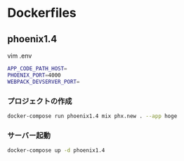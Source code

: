 # Dockerfiles

## phoenix1.4
vim .env
```bash
APP_CODE_PATH_HOST=
PHOENIX_PORT=4000
WEBPACK_DEVSERVER_PORT=
```

### プロジェクトの作成
```bash
docker-compose run phoenix1.4 mix phx.new . --app hoge
```

### サーバー起動
```bash
docker-compose up -d phoenix1.4
```